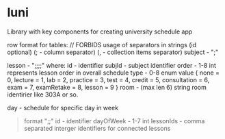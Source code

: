 # luni
Library with key components for creating university schedule app

row format for tables:
// FORBIDS usage of separators in strings
(id optional) (; - column separator) (, - collection items separator)
subject - "<id>;<name>"

lesson - "<id>;<subjId>;<order>;<type>;<room>" where:
  id - identifier
  subjId - subject identifier
  order - 1-8 int represents lesson order in overall schedule
  type - 0-8 enum value
    {
      none = 0,
      lecture = 1,
      lab = 2,
      practice = 3,
      test = 4,
      credit = 5,
      consultation = 6,
      exam = 7,
      examRetake = 8,
      lesson = 9
    }
  room - (max len 6) string room identirier like 303A or so.

day - schedule for specific day in week
>format "<id>;<dayOfWeek>;<lessonIds>"
  id - identifier
  dayOfWeek - 1-7 int
  lessonIds - comma separated interger identifiers for connected lessons
